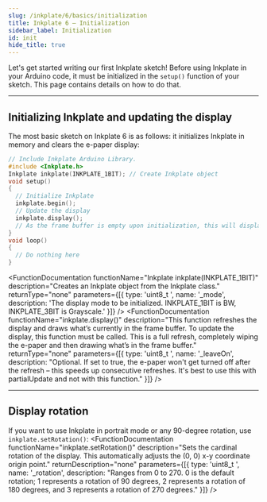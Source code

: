 ```yaml
---  
slug: /inkplate/6/basics/initialization  
title: Inkplate 6 – Initialization
sidebar_label: Initialization
id: init  
hide_title: true  
---  
```

<SectionTitle title="Initialization" backgroundImage="img/arduino_bg.jpg" />

Let's get started writing our first Inkplate sketch! Before using Inkplate in your Arduino code, it must be initialized in the `setup()` function of your sketch. This page contains details on how to do that.

---

## Initializing Inkplate and updating the display

The most basic sketch on Inkplate 6 is as follows: it initializes Inkplate in memory and clears the e-paper display:

```cpp
// Include Inkplate Arduino Library.
#include <Inkplate.h>
Inkplate inkplate(INKPLATE_1BIT); // Create Inkplate object
void setup() 
{
  // Initialize Inkplate
  inkplate.begin();
  // Update the display
  inkplate.display();
  // As the frame buffer is empty upon initialization, this will display a blank screen
}
void loop() 
{
  // Do nothing here
}
```
<FunctionDocumentation
  functionName="Inkplate inkplate(INKPLATE_1BIT)"
  description="Creates an Inkplate object from the Inkplate class."
  returnType="none"
  parameters={[{ type: 'uint8_t ', name: '_mode', description: 'The display mode to be initialized. INKPLATE_1BIT is BW, INKPLATE_3BIT is Grayscale.' }]}
/>
<FunctionDocumentation
  functionName="inkplate.begin()"
  description="In short, this function initializes the Inkplate object. This starts I2C, allocates the required memory for the frame buffer, and initializes the on-board peripherals."
  returnType="none"
/>
<FunctionDocumentation
  functionName="inkplate.display()"
  description="This function refreshes the display and draws what’s currently in the frame buffer. To update the display, this function must be called. This is a full refresh, completely wiping the e-paper and then drawing what’s in the frame buffer."
  returnType="none"
  parameters={[{ type: 'uint8_t ', name: '_leaveOn', description: "Optional. If set to true, the e-paper won't get turned off after the refresh – this speeds up consecutive refreshes. It's best to use this with partialUpdate and not with this function." }]}
/>

---

## Display rotation

If you want to use Inkplate in portrait mode or any 90-degree rotation, use `inkplate.setRotation()`:
<FunctionDocumentation
  functionName="inkplate.setRotation()"
  description="Sets the cardinal rotation of the display. This automatically adjusts the (0, 0) x-y coordinate origin point."
  returnDescription="none"
  parameters={[{ type: 'uint8_t ', name: '_rotation', description: "Ranges from 0 to 270. 0 is the default rotation; 1 represents a rotation of 90 degrees, 2 represents a rotation of 180 degrees, and 3 represents a rotation of 270 degrees." }]}
/>